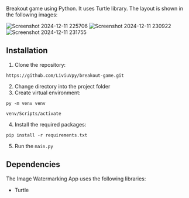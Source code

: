 Breakout game using Python. It uses Turtle library.
The layout is shown in the following images:

![Screenshot 2024-12-11 225706](https://github.com/user-attachments/assets/236dc61e-546b-48a5-80ed-bb6c164485f4)
![Screenshot 2024-12-11 230922](https://github.com/user-attachments/assets/431f4c03-6bc4-4ad9-ad64-d007b87757bb)
![Screenshot 2024-12-11 231755](https://github.com/user-attachments/assets/8ebf9506-4c98-4315-acd6-439e88f58d16)

## Installation
1. Clone the repository: 
```
https://github.com/LiviuVpy/breakout-game.git
```
2. Change directory into the project folder
3. Create virtual environment: 
```
py -m venv venv
``` 
```
venv/Scripts/activate
```
4. Install the required packages: 
```
pip install -r requirements.txt
```
5. Run the `main.py`

## Dependencies

The Image Watermarking App uses the following libraries:

- Turtle
